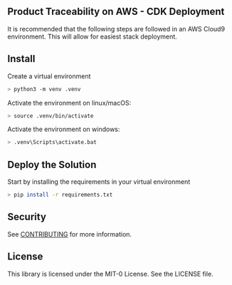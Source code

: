 ## Product Traceability on AWS - CDK Deployment
It is recommended that the following steps are followed in an AWS Cloud9 environment. This will allow for easiest stack deployment.
## Install
Create a virtual environment
```bash
> python3 -m venv .venv
```
Activate the environment on linux/macOS:
```bash
> source .venv/bin/activate
```
Activate the environment on windows:
```bash
> .venv\Scripts\activate.bat
```

## Deploy the Solution
Start by installing the requirements in your virtual environment
```bash
> pip install -r requirements.txt
```

## Security

See [CONTRIBUTING](CONTRIBUTING.md#security-issue-notifications) for more information.

## License

This library is licensed under the MIT-0 License. See the LICENSE file.

